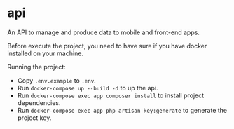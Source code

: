 # api
An API to manage and produce data to mobile and front-end apps.

Before execute the project, you need to have sure if you have docker installed on your machine.

Running the project:
 
 - Copy ```.env.example``` to ```.env```.
 - Run ```docker-compose up --build -d``` to up the api.
 - Run ```docker-compose exec app composer install``` to install project dependencies.
 - Run ```docker-compose exec app php artisan key:generate``` to generate the project key.
